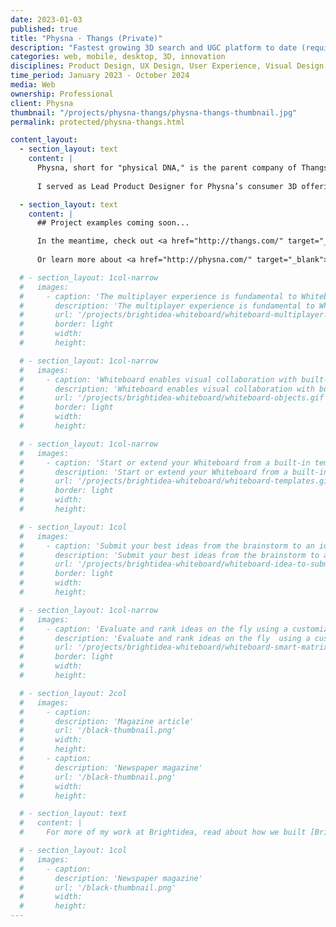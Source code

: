 ```yaml
---
date: 2023-01-03
published: true
title: "Physna · Thangs (Private)"
description: "Fastest growing 3D search and UGC platform to date (requires assword)"
categories: web, mobile, desktop, 3D, innovation
disciplines: Product Design, UX Design, User Experience, Visual Design
time_period: January 2023 - October 2024
media: Web
ownership: Professional 
client: Physna
thumbnail: "/projects/physna-thangs/physna-thangs-thumbnail.jpg"
permalink: protected/physna-thangs.html

content_layout:
  - section_layout: text
    content: |
      Physna, short for "physical DNA," is the parent company of Thangs, the world's first geometric search engine and [largest online community](https://venturebeat.com/games/physnas-thangs-hits-20m-monthly-users-for-its-3d-art-community/) for 3D model creators. With more than 24 million indexed 3D models, Thangs enables 3D enthusiasts to find, share, and sell 3D models for the physical and metaverse worlds. 
      
      I served as Lead Product Designer for Physna’s consumer 3D offerings under the Thangs brand, including web app, iOS & Android apps, Windows & Mac app, membership platform, and model store.

  - section_layout: text
    content: |
      ## Project examples coming soon...

      In the meantime, check out <a href="http://thangs.com/" target="_blank">Thangs.com</a> 
      
      Or learn more about <a href="http://physna.com/" target="_blank">Physna</a>.

  # - section_layout: 1col-narrow
  #   images:
  #     - caption: 'The multiplayer experience is fundamental to Whiteboard collaboration, supporting distributed knowledge work'
  #       description: 'The multiplayer experience is fundamental to Whiteboard collaboration, supporting distributed knowledge work'
  #       url: '/projects/brightidea-whiteboard/whiteboard-multiplayer.gif'
  #       border: light
  #       width:
  #       height:

  # - section_layout: 1col-narrow
  #   images:
  #     - caption: 'Whiteboard enables visual collaboration with built-in primitives including sticky notes, shapes, text, stickers, and drawing tools'
  #       description: 'Whiteboard enables visual collaboration with built-in primitives including sticky notes, shapes, text, stickers, and drawing tools'
  #       url: '/projects/brightidea-whiteboard/whiteboard-objects.gif'
  #       border: light
  #       width:
  #       height:

  # - section_layout: 1col-narrow
  #   images:
  #     - caption: 'Start or extend your Whiteboard from a built-in template for common workshops & team activities'
  #       description: 'Start or extend your Whiteboard from a built-in template for common workshops & team activities'
  #       url: '/projects/brightidea-whiteboard/whiteboard-templates.gif'
  #       border: light
  #       width:
  #       height:

  # - section_layout: 1col
  #   images:
  #     - caption: 'Submit your best ideas from the brainstorm to an idea challenge'
  #       description: 'Submit your best ideas from the brainstorm to an idea challenge'
  #       url: '/projects/brightidea-whiteboard/whiteboard-idea-to-submission.gif'
  #       border: light
  #       width:
  #       height:

  # - section_layout: 1col-narrow
  #   images:
  #     - caption: 'Evaluate and rank ideas on the fly using a customizable "Smart Matrix," with direct integration to the Brightidea idea management platfom'
  #       description: 'Evaluate and rank ideas on the fly  using a customizable "Smart Matrix," with direct integration to the Brightidea idea management platfom'
  #       url: '/projects/brightidea-whiteboard/whiteboard-smart-matrix.gif'
  #       border: light
  #       width:
  #       height:

  # - section_layout: 2col
  #   images:
  #     - caption:
  #       description: 'Magazine article'
  #       url: '/black-thumbnail.png'
  #       width:
  #       height:
  #     - caption:
  #       description: 'Newspaper magazine'
  #       url: '/black-thumbnail.png'
  #       width:
  #       height:

  # - section_layout: text
  #   content: |
  #     For more of my work at Brightidea, read about how we built [Brightidea Programs](/projects/brightidea-programs/) or how I contributed to the design of [core products and platform](/projects/brightidea/).

  # - section_layout: 1col
  #   images:
  #     - caption:
  #       description: 'Newspaper magazine'
  #       url: '/black-thumbnail.png'
  #       width:
  #       height:
---
```



